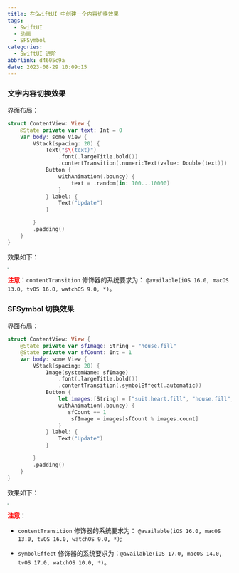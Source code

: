 ```yaml
---
title: 在SwiftUI 中创建一个内容切换效果
tags:
  - SwiftUI
  - 动画
  - SFSymbol
categories:
  - SwiftUI 进阶
abbrlink: d4605c9a
date: 2023-08-29 10:09:15
---
```


### 文字内容切换效果

界面布局：

```swift
struct ContentView: View {
    @State private var text: Int = 0
    var body: some View {
        VStack(spacing: 20) {
            Text("$\(text)")
                .font(.largeTitle.bold())
                .contentTransition(.numericText(value: Double(text)))
            Button {
                withAnimation(.bouncy) {
                    text = .random(in: 100...10000)
                }
            } label: {
                Text("Update")
            }

        }
        .padding()
    }
}
```

效果如下：

<img src="https://swift-blogs.oss-cn-shanghai.aliyuncs.com/202308291020904.mp4" style="zoom:20%"></img>



<!--more--> 

<span style="color:red">**注意**</span>：`contentTransition` 修饰器的系统要求为： `@available(iOS 16.0, macOS 13.0, tvOS 16.0, watchOS 9.0, *)`。

###  SFSymbol 切换效果

界面布局：

```swift
struct ContentView: View {
    @State private var sfImage: String = "house.fill"
    @State private var sfCount: Int = 1
    var body: some View {
        VStack(spacing: 20) {
            Image(systemName: sfImage)
                .font(.largeTitle.bold())
                .contentTransition(.symbolEffect(.automatic))
            Button {
                let images:[String] = ["suit.heart.fill", "house.fill", "gearshape", "person.circle.fill", "iphone", "macbook"]
                withAnimation(.bouncy) {
                   sfCount += 1
                    sfImage = images[sfCount % images.count]
                }
            } label: {
                Text("Update")
            }

        }
        .padding()
    }
}
```

效果如下：

<img src="https://swift-blogs.oss-cn-shanghai.aliyuncs.com/202308291039418.mp4"  style="zoom:20%"/>

<span style="color:red">**注意**</span>：

* `contentTransition` 修饰器的系统要求为： `@available(iOS 16.0, macOS 13.0, tvOS 16.0, watchOS 9.0, *)`;

* `symbolEffect` 修饰器的系统要求为：`@available(iOS 17.0, macOS 14.0, tvOS 17.0, watchOS 10.0, *)`。

  

